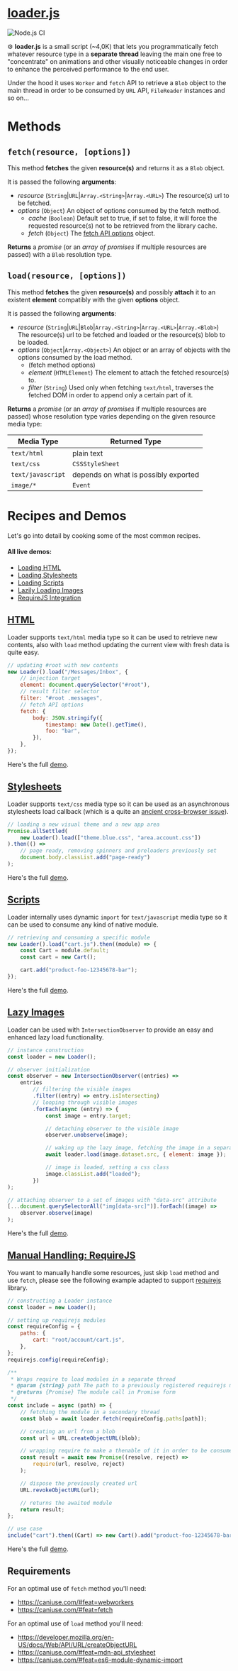 # [loader.js](https://memob0x.github.io/loader/demo/index.html)

![Node.js CI](https://github.com/memob0x/loader/workflows/Node.js%20CI/badge.svg?branch=new-aim)

⚙️ **loader.js** is a small script (~4,0K) that lets you programmatically fetch whatever resource type in a **separate thread** leaving the main one free to "concentrate" on animations and other visually noticeable changes in order to enhance the perceived performance to the end user.

Under the hood it uses `Worker` and `fetch` API to retrieve a `Blob` object to the main thread in order to be consumed by `URL` API, `FileReader` instances and so on...

# Methods

## `fetch(resource, [options])`

This method **fetches** the given **resource(s)** and returns it as a `Blob` object.

It is passed the following **arguments**:

-   _resource_ (`String`|`URL`|`Array.<String>`|`Array.<URL>`) The resource(s) url to be fetched.
-   _options_ (`Object`) An object of options consumed by the fetch method.
    -   _cache_ (`Boolean`) Default set to true, if set to false, it will force the requested resource(s) not to be retrieved from the library cache.
    -   _fetch_ (`Object`) The [fetch API options](https://developer.mozilla.org/en-US/docs/Web/API/Fetch_API/Using_Fetch#Supplying_request_options) object.

**Returns** a _promise_ (or an _array of promises_ if multiple resources are passed) with a `Blob` resolution type.

## `load(resource, [options])`

This method **fetches** the given **resource(s)** and possibly **attach** it to an existent **element** compatibly with the given **options** object.

It is passed the following **arguments**:

-   _resource_ (`String`|`URL`|`Blob`|`Array.<String>`|`Array.<URL>`|`Array.<Blob>`) The resource(s) url to be fetched and loaded or the resource(s) blob to be loaded.
-   _options_ (`Object`|`Array.<Object>`) An object or an array of objects with the options consumed by the load method.
    -   (fetch method options)
    -   _element_ (`HTMLElement`) The element to attach the fetched resource(s) to.
    -   _filter_ (`String`) Used only when fetching `text/html`, traverses the fetched DOM in order to append only a certain part of it.

**Returns** a _promise_ (or an _array of promises_ if multiple resources are passed) whose resolution type varies depending on the given resource media type:

| Media Type        | Returned Type                        |
| ----------------- | ------------------------------------ |
| `text/html`       | plain text                           |
| `text/css`        | `CSSStyleSheet`                      |
| `text/javascript` | depends on what is possibly exported |
| `image/*`         | `Event`                              |

# Recipes and Demos

Let's go into detail by cooking some of the most common recipes.

#### All live demos:

-   [Loading HTML](https://memob0x.github.io/loader/demo/html/index.html)
-   [Loading Stylesheets](https://memob0x.github.io/loader/demo/css/index.html)
-   [Loading Scripts](https://memob0x.github.io/loader/demo/javascript/index.html)
-   [Lazily Loading Images](https://memob0x.github.io/loader/demo/images/index.html)
-   [RequireJS Integration](https://memob0x.github.io/loader/demo/requirejs/index.html)

## [HTML](https://memob0x.github.io/loader/demo/html/index.html)

Loader supports `text/html` media type so it can be used to retrieve new contents, also with `load` method updating the current view with fresh data is quite easy.

```javascript
// updating #root with new contents
new Loader().load("/Messages/Inbox", {
    // injection target
    element: document.querySelector("#root"),
    // result filter selector
    filter: "#root .messages",
    // fetch API options
    fetch: {
        body: JSON.stringify({
            timestamp: new Date().getTime(),
            foo: "bar",
        }),
    },
});
```

Here's the full [demo](https://memob0x.github.io/loader/demo/html/index.html).

## [Stylesheets](https://memob0x.github.io/loader/demo/css/index.html)

Loader supports `text/css` media type so it can be used as an asynchronous stylesheets load callback (which is a quite an [ancient cross-browser issue](https://www.phpied.com/when-is-a-stylesheet-really-loaded/)).

```javascript
// loading a new visual theme and a new app area
Promise.allSettled(
    new Loader().load(["theme.blue.css", "area.account.css"])
).then(() =>
    // page ready, removing spinners and preloaders previously set
    document.body.classList.add("page-ready")
);
```

Here's the full [demo](https://memob0x.github.io/loader/demo/css/index.html).

## [Scripts](https://memob0x.github.io/loader/demo/javascript/index.html)

Loader internally uses dynamic `import` for `text/javascript` media type so it can be used to consume any kind of native module.

```javascript
// retrieving and consuming a specific module
new Loader().load("cart.js").then((module) => {
    const Cart = module.default;
    const cart = new Cart();

    cart.add("product-foo-12345678-bar");
});
```

Here's the full [demo](https://memob0x.github.io/loader/demo/javascript/index.html).

## [Lazy Images](https://memob0x.github.io/loader/demo/images/index.html)

Loader can be used with `IntersectionObserver` to provide an easy and enhanced lazy load functionality.

```javascript
// instance construction
const loader = new Loader();

// observer initialization
const observer = new IntersectionObserver((entries) =>
    entries
        // filtering the visible images
        .filter((entry) => entry.isIntersecting)
        // looping through visible images
        .forEach(async (entry) => {
            const image = entry.target;

            // detaching observer to the visible image
            observer.unobserve(image);

            // waking up the lazy image, fetching the image in a separate thread
            await loader.load(image.dataset.src, { element: image });

            // image is loaded, setting a css class
            image.classList.add("loaded");
        })
);

// attaching observer to a set of images with "data-src" attribute
[...document.querySelectorAll("img[data-src]")].forEach((image) =>
    observer.observe(image)
);
```

Here's the full [demo](https://memob0x.github.io/loader/demo/images/index.html).

## [Manual Handling: RequireJS](https://memob0x.github.io/loader/demo/requirejs/index.html)

You want to manually handle some resources, just skip `load` method and use `fetch`, please see the following example adapted to support [requirejs](https://requirejs.org/) library.

```javascript
// constructing a Loader instance
const loader = new Loader();

// setting up requirejs modules
const requireConfig = {
    paths: {
        cart: "root/account/cart.js",
    },
};
requirejs.config(requireConfig);

/**
 * Wraps require to load modules in a separate thread
 * @param {string} path The path to a previously registered requirejs module
 * @returns {Promise} The module call in Promise form
 */
const include = async (path) => {
    // fetching the module in a secondary thread
    const blob = await loader.fetch(requireConfig.paths[path]);

    // creating an url from a blob
    const url = URL.createObjectURL(blob);

    // wrapping require to make a thenable of it in order to be consumed by await operatator
    const result = await new Promise((resolve, reject) =>
        require(url, resolve, reject)
    );

    // dispose the previously created url
    URL.revokeObjectURL(url);

    // returns the awaited module
    return result;
};

// use case
include("cart").then((Cart) => new Cart().add("product-foo-12345678-bar"));
```

Here's the full [demo](https://memob0x.github.io/loader/demo/requirejs/index.html).

## Requirements

For an optimal use of `fetch` method you'll need:

-   https://caniuse.com/#feat=webworkers
-   https://caniuse.com/#feat=fetch

For an optimal use of `load` method you'll need:

-   https://developer.mozilla.org/en-US/docs/Web/API/URL/createObjectURL
-   https://caniuse.com/#feat=mdn-api_stylesheet
-   https://caniuse.com/#feat=es6-module-dynamic-import
